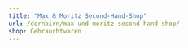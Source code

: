 ```yaml
---
title: "Max & Moritz Second-Hand-Shop"
url: /dornbirn/max-und-moritz-second-hand-shop/
shop: Gebrauchtwaren
---
```


